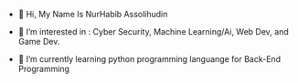 - 👋 Hi, My Name Is NurHabib Assolihudin

- 👀 I’m interested in :
    Cyber Security,
    Machine Learning/Ai,
    Web Dev,
    and Game Dev.

- 🌱 I’m currently learning python programming languange for Back-End Programming

<!---
NurHabibAssolihudin/NurHabibAssolihudin is a ✨ special ✨ repository because its `README.md` (this file) appears on your GitHub profile.
You can click the Preview link to take a look at your changes.
--->
